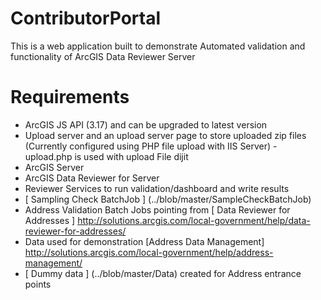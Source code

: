 # ContributorPortal
This is a web application built to demonstrate Automated validation and  functionality of ArcGIS Data Reviewer Server

# Requirements

* ArcGIS JS API (3.17) and can be upgraded to latest version
* Upload server and an upload server page to store uploaded zip files (Currently configured using PHP file upload with IIS Server) - upload.php is used with upload File dijit
* ArcGIS Server 
* ArcGIS Data Reviewer for Server
* Reviewer Services to run validation/dashboard and write results
* [ Sampling Check BatchJob ] (../blob/master/SampleCheckBatchJob)
* Address Validation Batch Jobs pointing from [ Data Reviewer for Addresses ] http://solutions.arcgis.com/local-government/help/data-reviewer-for-addresses/
* Data used for demonstration  [Address Data Management] http://solutions.arcgis.com/local-government/help/address-management/
* [ Dummy data ] (../blob/master/Data) created for Address entrance points


